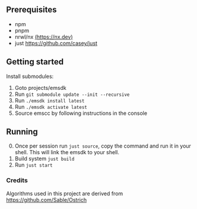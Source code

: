 ## Prerequisites

- npm
- pnpm
- nrwl/nx [(https://nx.dev)](https://nx.dev)
- just https://github.com/casey/just

## Getting started

Install submodules:

1. Goto projects/emsdk
2. Run `git submodule update --init --recursive`
3. Run `./emsdk install latest`
4. Run `./emsdk activate latest`
5. Source emscc by following instructions in the console

## Running

0. Once per session run `just source`, copy the command and run it in your shell. This will link the emsdk to your shell.
1. Build system `just build`
2. Run `just start`

### Credits

Algorithms used in this project are derived from https://github.com/Sable/Ostrich
